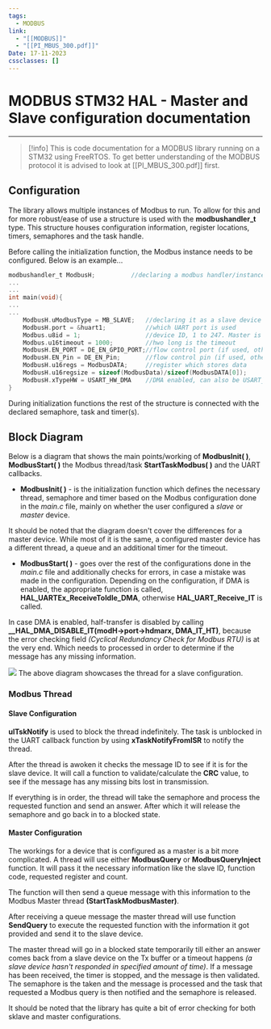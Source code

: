 ```yaml
---
tags:
  - MODBUS
link:
  - "[[MODBUS]]"
  - "[[PI_MBUS_300.pdf]]"
Date: 17-11-2023
cssclasses: []
---
```


# MODBUS STM32 HAL - Master and Slave configuration  documentation

---

>[!info]
>This is code documentation for a MODBUS library running on a STM32 using FreeRTOS. To get better understanding of the MODBUS protocol it is advised to look at [[PI_MBUS_300.pdf]] first.

## Configuration
The library allows multiple instances of Modbus to run. To allow for this and for more robust/ease of use a structure is used with the **modbushandler_t** type. This structure houses configuration information, register locations, timers, semaphores and the task handle.

Before calling the initialization function, the Modbus instance needs to be configured. Below is an example...
```C
modbushandler_t ModbusH;          //declaring a modbus handler/instance
...
...
int main(void){
...
...
	ModbusH.uModbusType = MB_SLAVE;   //declaring it as a slave device
	ModbusH.port = &huart1;           //which UART port is used
	Modbus.u8id = 1;                  //device ID, 1 to 247. Master is 0
	Modbus.u16timeout = 1000;         //hwo long is the timeout
	ModbusH.EN_PORT = DE_EN_GPIO_PORT;//flow control port (if used, otherwise use NULL)
	ModbusH.EN_Pin = DE_EN_Pin;       //flow control pin (if used, otherwise use NULL)
	ModbusH.u16regs = ModbusDATA;     //register which stores data
	ModbusH.u16regsize = sizeof(ModbusData)/sizeof(ModbusDATA[0]);
	ModbusH.xTypeHW = USART_HW_DMA    //DMA enabled, can also be USART_HW, if DMA is not needed
}
```

During initialization functions the rest of the structure is connected with the declared semaphore, task and timer(s).


## Block Diagram

Below is a diagram that shows the main points/working of **ModbusInit( )**, **ModbusStart( )** the Modbus thread/task **StartTaskModbus( )** and the UART callbacks.

- **ModbusInit( )** - is the initialization function which defines the necessary thread, semaphore and timer based on the Modbus configuration done in the *main.c* file, mainly on whether the user configured a *slave* or *master* device. 

It should be noted that the diagram doesn't cover the differences for a master device. While most of it is the same, a configured master device has a different thread, a queue and an additional timer for the timeout.

- **ModbusStart( )** - goes over the rest of the configurations done in the *main.c* file and additionally checks for errors, in case a mistake was made in the configuration. Depending on the configuration, if DMA is enabled, the appropriate function is called, **HAL_UARTEx_ReceiveToIdle_DMA**, otherwise **HAL_UART_Receive_IT** is called.

In case DMA is enabled, half-transfer is disabled by calling **__HAL_DMA_DISABLE_IT(modH->port->hdmarx, DMA_IT_HT)**, because the error checking field *(Cyclical Redundancy Check for Modbus RTU)* is at the very end. Which needs to processed in order to determine if the message has any missing information.


![](https://i.imgur.com/j5njxIp.png)
The above diagram showcases the thread for a slave configuration.


### Modbus Thread

#### Slave Configuration

**ulTskNotify** is used to block the thread indefinitely. The task is unblocked in the UART callback function by using **xTaskNotifyFromISR** to notify the thread. 

After the thread is awoken it checks the message ID to see if it is for the slave device. It will call a function to validate/calculate the **CRC** value, to see if the message has any missing bits lost in transmission. 

If everything is in order, the thread will take the semaphore and process the requested function and send an answer. After which it will release the semaphore and go back in to a blocked state.

#### Master Configuration
The workings for a device that is configured as a master is a bit more complicated. A thread will use either **ModbusQuery** or **ModbusQueryInject** function. It will pass it the necessary information like the slave ID, function code, requested register and count. 

The function will then send a queue message with this information to the Modbus Master thread **(StartTaskModbusMaster)**.

After receiving a queue message the master thread will use function **SendQuery** to execute the requested function with the information it got provided and send it to the slave device. 

The master thread will go in a blocked state temporarily till either an answer comes back from a slave device on the Tx buffer or a timeout happens *(a slave device hasn't responded in specified amount of time)*. If a message has been received, the timer is stopped, and the message is then validated. The semaphore is the taken and the message is processed and the task that requested a Modbus query is then notified and the semaphore is released.

It should be noted that the library has quite a bit of error checking for both sklave and master configurations.

